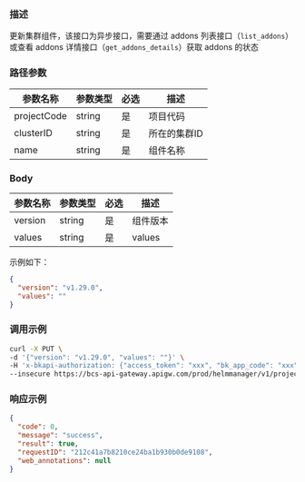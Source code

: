 ### 描述

更新集群组件，该接口为异步接口，需要通过 addons 列表接口（`list_addons`）或查看 addons 详情接口（`get_addons_details`）获取 addons 的状态

### 路径参数

| 参数名称        | 参数类型   | 必选 | 描述      |
|-------------|--------|----|---------|
| projectCode | string | 是  | 项目代码    |
| clusterID   | string | 是  | 所在的集群ID |
| name        | string | 是  | 组件名称    |

### Body

| 参数名称    | 参数类型   | 必选 | 描述     |
|---------|--------|----|--------|
| version | string | 是  | 组件版本   |
| values  | string | 是  | values |

示例如下：

```json
{
  "version": "v1.29.0",
  "values": ""
}
```

### 调用示例

```sh
curl -X PUT \
-d '{"version": "v1.29.0", "values": ""}' \
-H 'x-bkapi-authorization: {"access_token": "xxx", "bk_app_code": "xxx", "bk_app_secret": "***"}' \
--insecure https://bcs-api-gateway.apigw.com/prod/helmmanager/v1/projects/projecttest/clusters/cluster-test/addons/test-addons
```

### 响应示例

```json
{
  "code": 0,
  "message": "success",
  "result": true,
  "requestID": "212c41a7b8210ce24ba1b930b0de9108",
  "web_annotations": null
}
```
